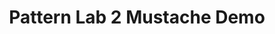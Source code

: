 ---
title: Pattern Lab 2 Mustache Demo
description: Pattern Lab 1 projects should work with minimal changes in Pattern Lab 2.
url: http://demo.patternlab.io/
tags:
  - demo-PL2
  - demo-content
  - code
image: /images/800x600.png
---